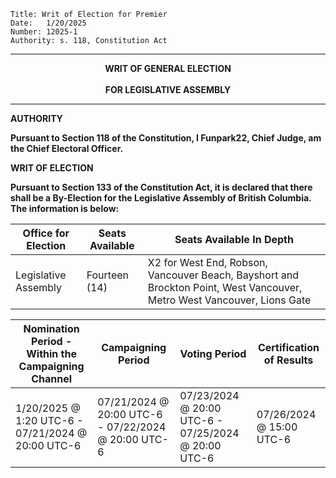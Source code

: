 
	Title: Writ of Election for Premier
	Date:	1/20/2025
	Number:	12025-1
	Authority: s. 118, Constitution Act

------

<p align="center"><b>
			    	WRIT OF GENERAL ELECTION
<br><br>		FOR LEGISLATIVE ASSEMBLY

------

**AUTHORITY**

Pursuant to Section 118 of the Constitution, I Funpark22, Chief Judge, am the Chief Electoral Officer. 

**WRIT OF ELECTION**

Pursuant to Section 133 of the Constitution Act, it is declared that there shall be a By-Election for the Legislative Assembly of British Columbia. The information is below:

| Office for Election | Seats Available      |                                             Seats Available In Depth                                                   |
| ------------------- | ---------------------|------------------------------------------------------------------------------------------------------------------------|
| Legislative Assembly|    Fourteen (14)     | X2 for West End, Robson, Vancouver Beach, Bayshort and Brockton Point, West Vancouver, Metro West Vancouver, Lions Gate| 

| Nomination Period - Within the Campaigning Channel   |  Campaigning Period                                 | Voting Period                                       | Certification of Results |
| ---------------------------------------------------- | --------------------------------------------------- | --------------------------------------------------- | ------------------------ |
| 1/20/2025 @ 1:20 UTC-6 - 07/21/2024 @ 20:00 UTC-6   | 07/21/2024 @ 20:00 UTC-6 - 07/22/2024 @ 20:00 UTC-6 | 07/23/2024 @ 20:00 UTC-6 - 07/25/2024 @ 20:00 UTC-6 | 07/26/2024 @ 15:00 UTC-6 |
